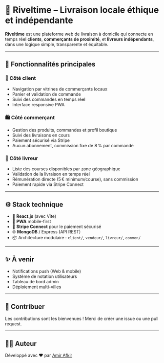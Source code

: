 # 🚀 Riveltime – Livraison locale éthique et indépendante

**Riveltime** est une plateforme web de livraison à domicile qui connecte en temps réel **clients**, **commerçants de proximité**, et **livreurs indépendants**, dans une logique simple, transparente et équitable.

---

## 🧩 Fonctionnalités principales

### 👥 Côté client
- Navigation par vitrines de commerçants locaux
- Panier et validation de commande
- Suivi des commandes en temps réel
- Interface responsive PWA

### 🛍️ Côté commerçant
- Gestion des produits, commandes et profil boutique
- Suivi des livraisons en cours
- Paiement sécurisé via Stripe
- Aucun abonnement, commission fixe de 8 % par commande

### 🚴 Côté livreur
- Liste des courses disponibles par zone géographique
- Validation de la livraison en temps réel
- Rémunération directe (5 € minimum/course), sans commission
- Paiement rapide via Stripe Connect

---

## ⚙️ Stack technique

- 🧠 **React.js** (avec Vite)
- 📱 **PWA** mobile-first
- 🔐 **Stripe Connect** pour le paiement sécurisé
- 🌐 **MongoDB** / Express (API REST)
- 📦 Architecture modulaire : `client/`, `vendeur/`, `livreur/`, `common/`

---

## ✨ À venir

- Notifications push (Web & mobile)
- Système de notation utilisateurs
- Tableau de bord admin
- Déploiement multi-villes

---

## 🤝 Contribuer

Les contributions sont les bienvenues ! Merci de créer une issue ou une pull request.

---

## 🧑‍💻 Auteur

Développé avec ❤️ par [Amir Afkir](https://github.com/Amir-Afkir)   